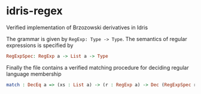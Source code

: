 # idris-regex
Verified implementation of Brzozowski derivatives in Idris

The grammar is given by `RegExp: Type -> Type`.
The semantics of regular expressions is specified by

```idris
RegExpSpec: RegExp a -> List a -> Type
```

Finally the file contains a verified matching procedure for deciding regular language membership

```idris
match : DecEq a => (xs : List a) -> (r : RegExp a) -> Dec (RegExpSpec r xs)
```
